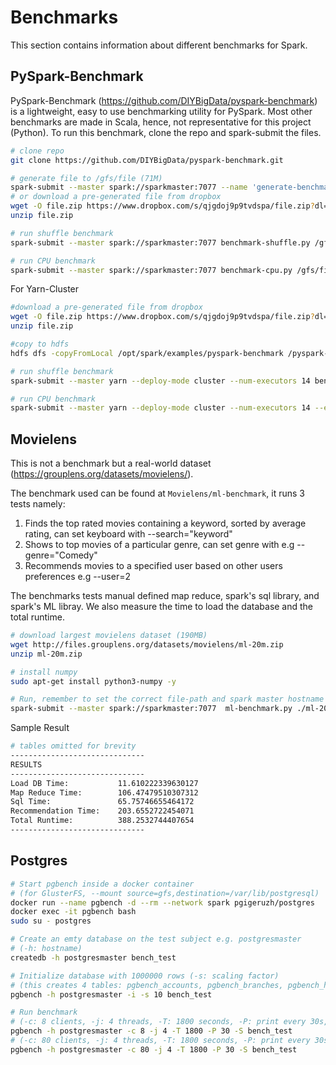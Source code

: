 # Benchmarks

This section contains information about different benchmarks for Spark.



## PySpark-Benchmark

PySpark-Benchmark (https://github.com/DIYBigData/pyspark-benchmark) is a lightweight, easy to use benchmarking utility for PySpark. Most other benchmarks are made in Scala, hence, not representative for this project (Python). To run this benchmark, clone the repo and spark-submit the files.

```bash
# clone repo
git clone https://github.com/DIYBigData/pyspark-benchmark.git

# generate file to /gfs/file (71M)
spark-submit --master spark://sparkmaster:7077 --name 'generate-benchmark-test-data' generate-data.py /gfs/file -r 1000000 -p 1
# or download a pre-generated file from dropbox
wget -O file.zip https://www.dropbox.com/s/qjgdoj9p9tvdspa/file.zip?dl=1
unzip file.zip

# run shuffle benchmark
spark-submit --master spark://sparkmaster:7077 benchmark-shuffle.py /gfs/file -r 1 -n 'shuffle-benchmark'

# run CPU benchmark
spark-submit --master spark://sparkmaster:7077 benchmark-cpu.py /gfs/file -s 40000000 -p 4 -n 'cpu-benchmark'
```
For Yarn-Cluster

```bash
#download a pre-generated file from dropbox
wget -O file.zip https://www.dropbox.com/s/qjgdoj9p9tvdspa/file.zip?dl=1
unzip file.zip

#copy to hdfs
hdfs dfs -copyFromLocal /opt/spark/examples/pyspark-benchmark /pyspark-benchmark

# run shuffle benchmark
spark-submit --master yarn --deploy-mode cluster --num-executors 14 benchmark-shuffle.py hdfs://192.168.1.187:9000/pyspark-benchmark/file

# run CPU benchmark
spark-submit --master yarn --deploy-mode cluster --num-executors 14 --executor-cores 1 benchmark-cpu.py hdfs://192.168.1.187:9000/pyspark-benchmark/file -s 40000000 -p 4 -n 'cpu-benchmark'
```

## Movielens

This is not a benchmark but a real-world dataset (https://grouplens.org/datasets/movielens/).

The benchmark used can be found at  `Movielens/ml-benchmark`, it runs 3 tests namely:
1. Finds the top rated movies containing a keyword, sorted by average rating, can set keyboard with --search="keyword"
2. Shows to top movies of a particular genre, can set genre with e.g --genre="Comedy"
3. Recommends movies to a specified user based on other users preferences e.g --user=2

The benchmarks tests manual defined map reduce, spark's sql library, and spark's ML libray. We also measure the time to load the database and the total runtime.
```bash
# download largest movielens dataset (190MB)
wget http://files.grouplens.org/datasets/movielens/ml-20m.zip
unzip ml-20m.zip

# install numpy
sudo apt-get install python3-numpy -y

# Run, remember to set the correct file-path and spark master hostname
spark-submit --master spark://sparkmaster:7077  ml-benchmark.py ./ml-20m/movies.csv ./ml-20m/ratings.csv
```
Sample Result
```bash
# tables omitted for brevity
------------------------------
RESULTS
------------------------------
Load DB Time:           11.610222339630127
Map Reduce Time:        106.47479510307312
Sql Time:               65.75746655464172
Recommendation Time:    203.6552722454071
Total Runtime:          388.2532744407654
------------------------------
```
## Postgres

```bash
# Start pgbench inside a docker container
# (for GlusterFS, --mount source=gfs,destination=/var/lib/postgresql)
docker run --name pgbench -d --rm --network spark pgigeruzh/postgres
docker exec -it pgbench bash
sudo su - postgres

# Create an emty database on the test subject e.g. postgresmaster
# (-h: hostname)
createdb -h postgresmaster bench_test

# Initialize database with 1000000 rows (-s: scaling factor)
# (this creates 4 tables: pgbench_accounts, pgbench_branches, pgbench_history, pgbench_tellers)
pgbench -h postgresmaster -i -s 10 bench_test

# Run benchmark
# (-c: 8 clients, -j: 4 threads, -T: 1800 seconds, -P: print every 30s, -S: read-only)
pgbench -h postgresmaster -c 8 -j 4 -T 1800 -P 30 -S bench_test
# (-c: 80 clients, -j: 4 threads, -T: 1800 seconds, -P: print every 30s, -S: read-only)
pgbench -h postgresmaster -c 80 -j 4 -T 1800 -P 30 -S bench_test
```

## 